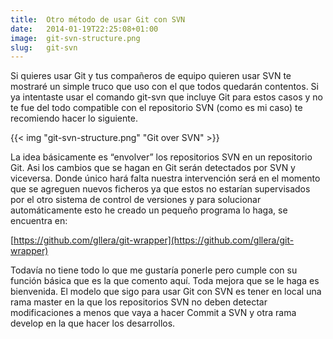 ```yaml
---
title:  Otro método de usar Git con SVN
date:   2014-01-19T22:25:08+01:00
image:  git-svn-structure.png
slug:   git-svn
---
```


Si quieres usar Git y tus compañeros de equipo quieren usar SVN te mostraré un simple truco que uso con el que todos quedarán contentos. Si ya intentaste usar el comando git-svn que incluye Git para estos casos y no te fue del todo compatible con el repositorio SVN (como es mi caso) te recomiendo hacer lo siguiente.

{{< img "git-svn-structure.png" "Git over SVN" >}}

La idea básicamente es “envolver” los repositorios SVN en un repositorio Git. Asi los cambios que se hagan en Git serán detectados por SVN y viceversa. Donde único hará falta nuestra intervención será en el momento que se agreguen nuevos ficheros ya que estos no estarían supervisados por el otro sistema de control de versiones y para solucionar automáticamente esto he creado un pequeño programa lo haga, se encuentra en:

[https://github.com/gllera/git-wrapper](https://github.com/gllera/git-wrapper)

Todavía no tiene todo lo que me gustaría ponerle pero cumple con su función básica que es la que comento aquí. Toda mejora que se le haga es bienvenida. El modelo que sigo para usar Git con SVN es tener en local una rama master en la que los repositorios SVN no deben detectar modificaciones a menos que vaya a hacer Commit a SVN y otra rama develop en la que hacer los desarrollos.